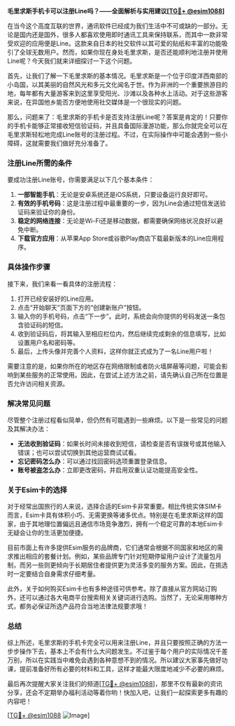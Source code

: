 **毛里求斯手机卡可以注册Line吗？——全面解析与实用建议[[TG💪+ @esim1088](https://t.me/s/esim1088)]**

在当今这个高度互联的世界，通讯软件已经成为我们生活中不可或缺的一部分。无论是国内还是国外，很多人都喜欢使用即时通讯工具来保持联系，而其中一款非常受欢迎的应用便是Line。这款来自日本的社交软件以其可爱的贴纸和丰富的功能吸引了全球无数用户。然而，如果你现在身处毛里求斯，是否还能顺利地注册并使用Line呢？今天我们就来详细探讨一下这个问题。

首先，让我们了解一下毛里求斯的基本情况。毛里求斯是一个位于印度洋西南部的小岛国，以其美丽的自然风光和多元文化闻名于世。作为非洲的一个重要旅游目的地，每年都有大量游客来到这里享受阳光、沙滩以及各种水上活动。对于这些游客来说，在异国他乡能否方便地使用社交媒体是一个很现实的问题。

那么，问题来了：毛里求斯的手机卡是否支持注册Line呢？答案是肯定的！只要你的手机卡能够正常接收短信验证码，并且具备国际漫游功能，那么你就完全可以在毛里求斯轻松地完成Line账号的注册过程。不过，在实际操作中可能会遇到一些小障碍，这就需要我们做好充分准备了。

### 注册Line所需的条件

要成功注册Line账号，你需要满足以下几个基本条件：

1. **一部智能手机**：无论是安卓系统还是iOS系统，只要设备运行良好即可。
2. **有效的手机号码**：这是注册过程中最重要的一步，因为Line会通过短信发送验证码来验证你的身份。
3. **稳定的网络连接**：无论是Wi-Fi还是移动数据，都需要确保网络状况良好以避免中断。
4. **下载官方应用**：从苹果App Store或谷歌Play商店下载最新版本的Line应用程序。

### 具体操作步骤

接下来，我们来看一看具体的注册流程：

1. 打开已经安装好的Line应用。
2. 点击“开始聊天”页面下方的“创建新账户”按钮。
3. 输入你的手机号码，点击“下一步”。此时，系统会向你提供的号码发送一条包含验证码的短信。
4. 收到验证码后，将其输入至相应栏位内，然后继续完成剩余的信息填写，比如设置用户名和密码等。
5. 最后，上传头像并完善个人资料，这样你就正式成为了一名Line用户啦！

需要注意的是，如果你所在的地区存在网络限制或者防火墙屏蔽等问题，可能会影响到某些服务的正常使用。因此，在尝试上述方法之前，请先确认自己所在位置是否允许访问相关资源。

### 解决常见问题

尽管整个注册过程看似简单，但仍然有可能遇到一些麻烦。以下是一些常见的问题及其解决办法：

- **无法收到验证码**：如果长时间未接收到短信，请检查是否有误拨号或其他输入错误；也可以尝试切换到其他运营商试试看。
- **忘记密码怎么办**：可以通过找回密码选项重置登录信息。
- **账号被盗怎么办**：立即更改密码，并启用双重认证功能提高安全性。

### 关于Esim卡的选择

对于经常出国旅行的人来说，选择合适的Esim卡非常重要。相比传统实体SIM卡而言，Esim卡具有体积小巧、无需更换等诸多优点。特别是在毛里求斯这样的国家，由于其地理位置偏远且通信市场竞争激烈，拥有一个稳定可靠的本地Esim卡无疑会让你的生活更加便捷。

目前市面上有许多提供Esim服务的品牌商，它们通常会根据不同国家和地区的需求推出相应的套餐计划。例如，某些品牌专门针对短期停留用户设计了流量包月制，而另一些则更倾向于长期居住者提供更为灵活多变的服务方案。因此，在挑选时一定要结合自身需求仔细考量。

此外，关于如何购买Esim卡也有多种途径可供参考。除了直接从官方网站订购外，还可以通过各大电商平台搜索相关关键词进行选购。当然了，无论采用哪种方式，都务必保证所选产品符合当地法律法规要求哦！

### 总结

综上所述，毛里求斯的手机卡完全可以用来注册Line，并且只要按照正确的方法一步步操作下去，基本上不会有什么大问题发生。不过鉴于每个用户的实际情况千差万别，所以在实践当中难免会遇到各种意想不到的情况。所以建议大家事先做好功课，提前准备好所有必要的材料和工具，这样才能最大限度地减少不必要的麻烦。

最后再次提醒大家关注我们的频道[[TG💪+ @esim1088](https://t.me/s/esim1088)]，那里不仅有最新的资讯分享，还会不定期举办福利活动等着你哟！快加入吧，让我们一起探索更多有趣的内容吧！

[[TG💪+ @esim1088](https://t.me/s/esim1088) ![Image](https://i.postimg.cc/4NQfJmqS/Snipaste-2025-05-13-00-14-12.png)]